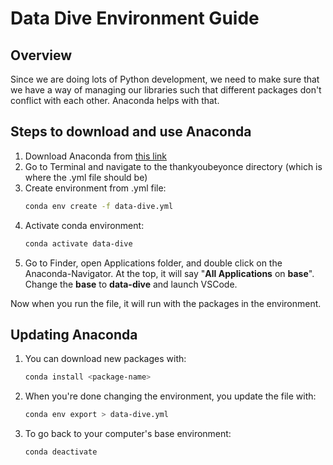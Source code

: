 # Data Dive Environment Guide

## Overview
Since we are doing lots of Python development, we need to make sure that we have a way of managing our libraries such that different packages don't conflict with each other. Anaconda helps with that.

## Steps to download and use Anaconda
1. Download Anaconda from [this link](https://www.anaconda.com/download/success)
2. Go to Terminal and navigate to the thankyoubeyonce directory (which is where the .yml file should be)
3. Create environment from .yml file:
    ```bash
    conda env create -f data-dive.yml
    ```
4. Activate conda environment:
    ```bash
    conda activate data-dive
    ```
5. Go to Finder, open Applications folder, and double click on the Anaconda-Navigator. At the top, it will say "**All Applications** on **base**". Change the **base** to **data-dive** and launch VSCode.

Now when you run the file, it will run with the packages in the environment.

## Updating Anaconda
1. You can download new packages with:
    ```bash
    conda install <package-name>
    ```
2. When you're done changing the environment, you update the file with:
    ```bash
    conda env export > data-dive.yml
    ```
3. To go back to your computer's base environment:
    ```bash
    conda deactivate
    ```